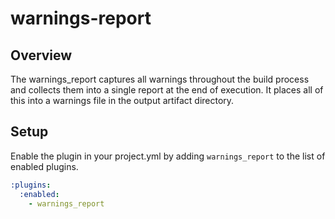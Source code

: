 # warnings-report

## Overview

The warnings_report captures all warnings throughout the build process
and collects them into a single report at the end of execution. It places all
of this into a warnings file in the output artifact directory.

## Setup

Enable the plugin in your project.yml by adding `warnings_report`
to the list of enabled plugins.

```YAML
:plugins:
  :enabled:
    - warnings_report
```
